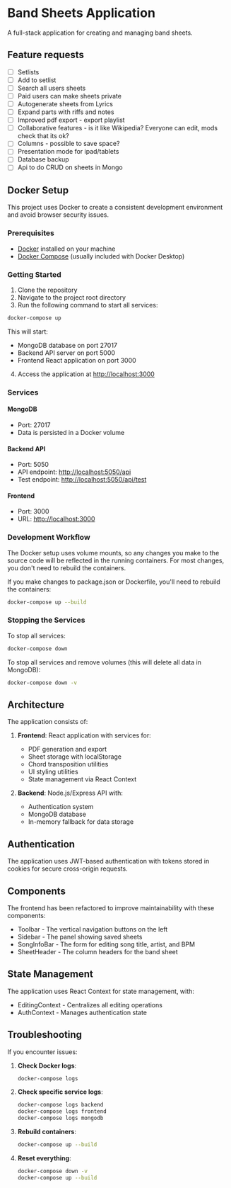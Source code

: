 # Band Sheets Application

A full-stack application for creating and managing band sheets.

## Feature requests
- [ ] Setlists
- [ ] Add to setlist
- [ ] Search all users sheets
- [ ] Paid users can make sheets private
- [ ] Autogenerate sheets from Lyrics
- [ ] Expand parts with riffs and notes
- [ ] Improved pdf export - export playlist
- [ ] Collaborative features - is it like Wikipedia? Everyone can edit, mods check that its ok?
- [ ] Columns - possible to save space?
- [ ] Presentation mode for ipad/tablets
- [ ] Database backup
- [ ] Api to do CRUD on sheets in Mongo

## Docker Setup

This project uses Docker to create a consistent development environment and avoid browser security issues.

### Prerequisites

- [Docker](https://www.docker.com/products/docker-desktop) installed on your machine
- [Docker Compose](https://docs.docker.com/compose/install/) (usually included with Docker Desktop)

### Getting Started

1. Clone the repository
2. Navigate to the project root directory
3. Run the following command to start all services:

```bash
docker-compose up
```

This will start:
- MongoDB database on port 27017
- Backend API server on port 5000
- Frontend React application on port 3000

4. Access the application at [http://localhost:3000](http://localhost:3000)

### Services

#### MongoDB

- Port: 27017
- Data is persisted in a Docker volume

#### Backend API

- Port: 5050
- API endpoint: [http://localhost:5050/api](http://localhost:5050/api)
- Test endpoint: [http://localhost:5050/api/test](http://localhost:5050/api/test)

#### Frontend

- Port: 3000
- URL: [http://localhost:3000](http://localhost:3000)

### Development Workflow

The Docker setup uses volume mounts, so any changes you make to the source code will be reflected in the running containers. For most changes, you don't need to rebuild the containers.

If you make changes to package.json or Dockerfile, you'll need to rebuild the containers:

```bash
docker-compose up --build
```

### Stopping the Services

To stop all services:

```bash
docker-compose down
```

To stop all services and remove volumes (this will delete all data in MongoDB):

```bash
docker-compose down -v
```

## Architecture

The application consists of:

1. **Frontend**: React application with services for:
   - PDF generation and export
   - Sheet storage with localStorage
   - Chord transposition utilities
   - UI styling utilities
   - State management via React Context

2. **Backend**: Node.js/Express API with:
   - Authentication system
   - MongoDB database
   - In-memory fallback for data storage

## Authentication

The application uses JWT-based authentication with tokens stored in cookies for secure cross-origin requests.

## Components

The frontend has been refactored to improve maintainability with these components:
- Toolbar - The vertical navigation buttons on the left
- Sidebar - The panel showing saved sheets
- SongInfoBar - The form for editing song title, artist, and BPM
- SheetHeader - The column headers for the band sheet

## State Management

The application uses React Context for state management, with:
- EditingContext - Centralizes all editing operations
- AuthContext - Manages authentication state

## Troubleshooting

If you encounter issues:

1. **Check Docker logs**:
   ```bash
   docker-compose logs
   ```

2. **Check specific service logs**:
   ```bash
   docker-compose logs backend
   docker-compose logs frontend
   docker-compose logs mongodb
   ```

3. **Rebuild containers**:
   ```bash
   docker-compose up --build
   ```

4. **Reset everything**:
   ```bash
   docker-compose down -v
   docker-compose up --build
   ```
